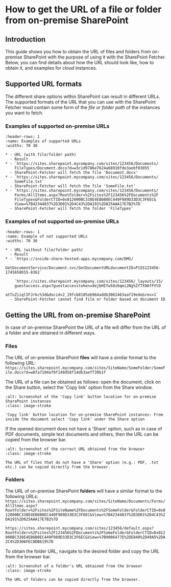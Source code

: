 # How to get the URL of a file or folder from on-premise SharePoint

## Introduction

This guide shows you how to obtain the URL of files and folders from on-premise SharePoint with the purpose of using it with the SharePoint Fetcher.
Below, you can find details about how the URL should look like, how to obtain it, and examples for cloud instances.

## Supported URL formats

The different share options within SharePoint can result in different URLs. The supported formats of the URL that you can use with the SharePoint Fetcher must contain some form of the _file or folder path_ of the instances you want to fetch.

### Examples of supported on-premise URLs

```{list-table}
:header-rows: 1
:name: Examples of supported URLs
:widths: 70 30

* - URL (with file/folder path)
  - Result
* - `https://sites.sharepoint.mycompany.com/sites/123456/Documents/
    FileTypes/Document.docx?d=w3c1d9786e7624a68910fde3aebf03055`
  - SharePoint-Fetcher will fetch the file 'Document.docx'
* - `https://sites.sharepoint.mycompany.com/sites/123456/Documents/
    SomeFile.txt`
  - SharePoint-Fetcher will fetch the file 'SomeFile.txt'
* - `https://sites.sharepoint.mycompany.com/sites/123456/Documents/
    Forms/AllItems.aspx?RootFolder=%2Fsites%2F123456%2FDocuments%2F
    FileTypes&FolderCTID=0x012000BC338E4EB6B0EC449F989D33D3C3F6EC&
    View=%7B42344837%2D3D01%2D4C43%2DA191%2D825AAA17E7B2%7D`
  - SharePoint-Fetcher will fetch the folder 'FileTypes'
```

### Examples of not supported on-premise URLs

```{list-table}
:header-rows: 1
:name: Example of not supported URLs
:widths: 70 30

* - URL (without file/folder path)
  - Result
* - `https://inside-share-hosted-apps.mycompany.com/DMS/
    GetDocumentService/Document.svc/GetDocumentURLdocumentID=P15S123456-1745658655-8362`

    `https://sites.sharepoint.mycompany.com/sites/123456/_layouts/15/
    guestaccess.aspx?guestaccesstoken=dejbHIYw58z6qmi2Ng%2fTX9AfFVtO
    atTuZiiqlIFJrkc%3d&docid=2_19fcb8105eb964addb3062463aaf19e4e&rev=1`
  - SharePoint-Fetcher cannot find file or folder based on document ID
```

## Getting the URL from on-premise SharePoint

In case of on-premise SharePoint the URL of a file will differ from the URL of a folder and are obtained in different ways.

### Files

The URL of on-premise SharePoint **files** will have a similar format to the following URL:
```https://sites.sharepoint.mycompany.com/sites/SiteName/SomeFolder/SomeFile.docx?d=w8fa7104af9f149d58f14db3aeff39b1f```

The URL of a file can be obtained as follows: open the document, click on the Share button, select the 'Copy link' option from the Share window.

```{figure} resources/how-to-share-url-on-prem/onprem_copy_link.png
:alt: Screenshot of the 'Copy link' button location for on-premise SharePoint instances
:class: image-stroke

'Copy link' button location for on-premise SharePoint instances: From inside the document select 'Copy link' under the Share option
```

If the opened document does not have a 'Share' option, such as in case of PDF documents, simple text documents and others, then the URL can be copied from the browser bar.

```{figure} resources/how-to-share-url-on-prem/onprem_copy_link_browser.png
:alt: Screenshot of the correct URL obtained from the browser
:class: image-stroke

The URL of files that do not have a 'Share' option (e.g.: PDF, .txt etc.) can be copied directly from the browser.
```

### Folders

The URL of on-premise SharePoint **folders** will have a similar format to the following URLs:
`https://sites.sharepoint.mycompany.com/sites/SiteName/Documents/Forms/AllItems.aspx?RootFolder=%2Fsites%2FSiteName%2FDocuments%2FSomeFolder&FolderCTID=0x012000BC338E4EB6B0EC449F989D33D3C3F6EC&View=%7B42344837%2D3D01%2D4C43%2DA191%2D825AAA17E7B2%7D`

`https://sites.sharepoint.mycompany.com/sites/123456/default.aspx?RootFolder=%2Fsites%2F123456%2FDocuments%2FSomeFolder&FolderCTID=0x012000BC338E4EB6B0EC449F989D33D3C3F6EC&View=%7B9006477E%2DE840%2D49A5%2DA2C4%2D306FEC0DB619%7D`

To obtain the folder URL, navigate to the desired folder and copy the URL from the browser bar.

```{figure} resources/how-to-share-url-on-prem/onprem_folder_url.png
:alt: Screenshot of a folder's URL obtained from the browser
:class: image-stroke

The URL of folders can be copied directly from the browser.
```
